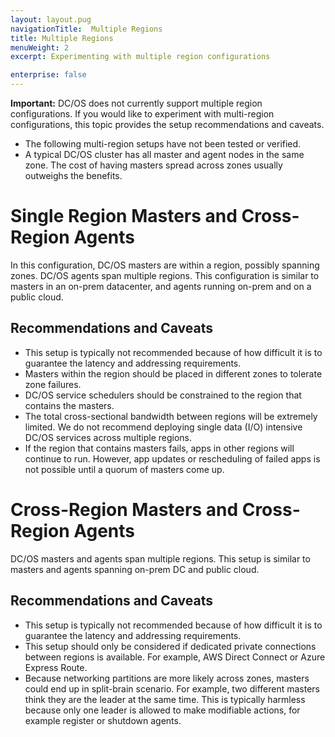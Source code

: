 ```yaml
---
layout: layout.pug
navigationTitle:  Multiple Regions
title: Multiple Regions
menuWeight: 2
excerpt: Experimenting with multiple region configurations

enterprise: false
---
```


**Important:** DC/OS does not currently support multiple region configurations. If you would like to experiment with multi-region configurations, this topic provides the setup recommendations and caveats.

- The following multi-region setups have not been tested or verified.
- A typical DC/OS cluster has all master and agent nodes in the same zone. The cost of having masters spread across zones usually outweighs the benefits.

# Single Region Masters and Cross-Region Agents
In this configuration, DC/OS masters are within a region, possibly spanning zones. DC/OS agents span multiple regions. This configuration is similar to masters in an on-prem datacenter, and agents running on-prem and on a public cloud.

## Recommendations and Caveats

- This setup is typically not recommended because of how difficult it is to guarantee the latency and addressing requirements.
- Masters within the region should be placed in different zones to tolerate zone failures.
- DC/OS service schedulers should be constrained to the region that contains the masters.
- The total cross-sectional bandwidth between regions will be extremely limited. We do not recommend deploying single data (I/O) intensive DC/OS services across multiple regions.
- If the region that contains masters fails, apps in other regions will continue to run. However, app updates or rescheduling of failed apps is not possible until a quorum of masters come up.


# Cross-Region Masters and Cross-Region Agents
DC/OS masters and agents span multiple regions. This setup is similar to masters and agents spanning on-prem DC and public cloud.

## Recommendations and Caveats

- This setup is typically not recommended because of how difficult it is to guarantee the latency and addressing requirements.
- This setup should only be considered if dedicated private connections between regions is available. For example, AWS Direct Connect or Azure Express Route.
- Because networking partitions are more likely across zones, masters could end up in split-brain scenario. For example, two different masters think they are the leader at the same time. This is typically harmless because only one leader is allowed to make modifiable actions, for example register or shutdown agents.
